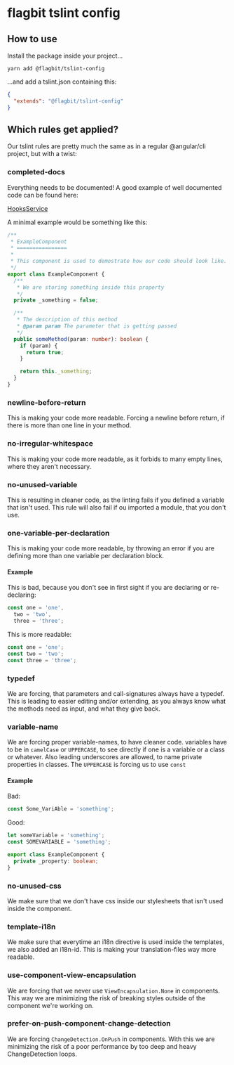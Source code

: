 # flagbit tslint config

## How to use

Install the package inside your project...

```shell
yarn add @flagbit/tslint-config
```

...and add a tslint.json containing this:

```json
{
  "extends": "@flagbit/tslint-config"
}
```

## Which rules get applied?

Our tslint rules are pretty much the same as in a regular @angular/cli project,
but with a twist:

### completed-docs

Everything needs to be documented! A good example of well documented code can
be found here:

[HooksService](https://github.com/flagbit/angular-storefront/blob/develop/projects/angular-storefront-services/src/lib/services/hooks.service.ts)

A minimal example would be something like this:

```typescript
/**
 * ExampleComponent
 * ================
 *
 * This component is used to demostrate how our code should look like.
 */
export class ExampleComponent {
  /**
   * We are storing something inside this property
   */
  private _something = false;

  /**
   * The description of this method
   * @param param The parameter that is getting passed
   */
  public someMethod(param: number): boolean {
    if (param) {
      return true;
    }

    return this._something;
  }
}
```

### newline-before-return

This is making your code more readable. Forcing a newline before return, if there
is more than one line in your method.

### no-irregular-whitespace

This is making your code more readable, as it forbids to many empty lines, where
they aren't necessary.

### no-unused-variable

This is resulting in cleaner code, as the linting fails if you defined a variable
that isn't used. This rule will also fail if ou imported a module, that you don't use.

### one-variable-per-declaration

This is making your code more readable, by throwing an error if you are defining
more than one variable per declaration block.

#### Example

This is bad, because you don't see in first sight if you are declaring or re-declaring:

```typescript
const one = 'one',
  two = 'two',
  three = 'three';
```

This is more readable:

```typescript
const one = 'one';
const two = 'two';
const three = 'three';
```

### typedef

We are forcing, that parameters and call-signatures always have a typedef.
This is leading to easier editing and/or extending, as you always know what
the methods need as input, and what they give back.

### variable-name

We are forcing proper variable-names, to have cleaner code. variables have to
be in `camelCase` or `UPPERCASE`, to see directly if one is a variable or a
class or whatever. Also leading underscores are allowed, to name private
properties in classes. The `UPPERCASE` is forcing us to use `const`

#### Example

Bad:

```typescript
const Some_VariAble = 'something';
```

Good:

```typescript
let someVariable = 'something';
const SOMEVARIABLE = 'something';

export class ExampleComponent {
  private _property: boolean;
}
```

### no-unused-css

We make sure that we don't have css inside our stylesheets that isn't used
inside the component.

### template-i18n

We make sure that everytime an i18n directive is used inside the templates, we
also added an i18n-id. This is making your translation-files way more readable.

### use-component-view-encapsulation

We are forcing that we never use `ViewEncapsulation.None` in components.
This way we are minimizing the risk of breaking styles outside of the
component we're working on.

### prefer-on-push-component-change-detection

We are forcing `ChangeDetection.OnPush` in components. With this we are
minimizing the risk of a poor performance by too deep and heavy ChangeDetection
loops.
